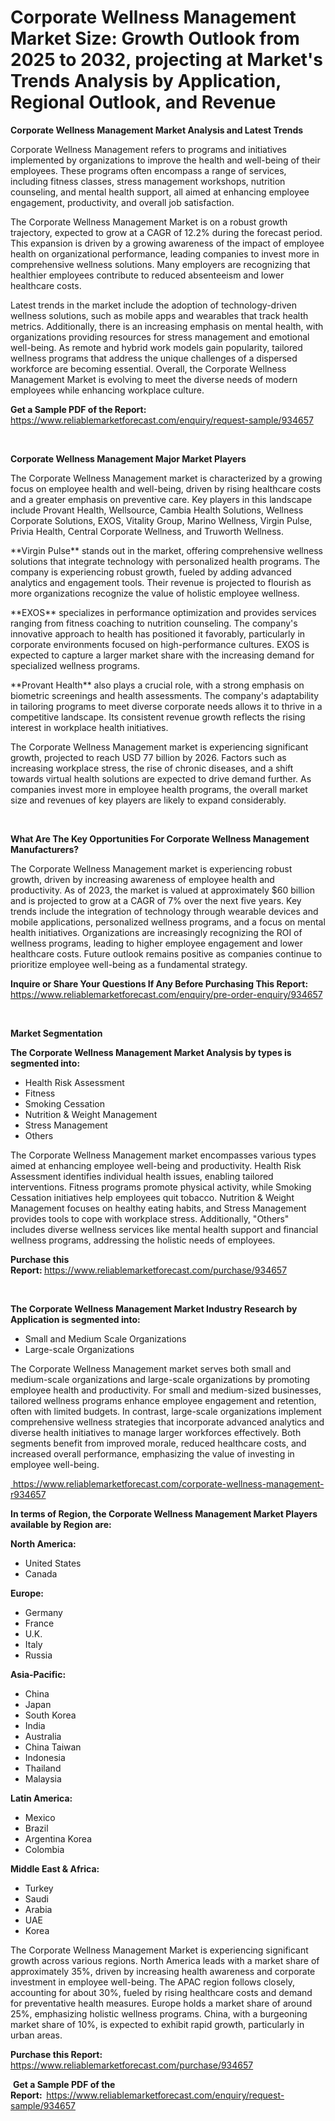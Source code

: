 <p><h1>Corporate Wellness Management Market Size: Growth Outlook from 2025 to 2032, projecting at Market's Trends Analysis by Application, Regional Outlook, and Revenue</h1></p><p><strong>Corporate Wellness Management Market Analysis and Latest Trends</strong></p>
<p><p>Corporate Wellness Management refers to programs and initiatives implemented by organizations to improve the health and well-being of their employees. These programs often encompass a range of services, including fitness classes, stress management workshops, nutrition counseling, and mental health support, all aimed at enhancing employee engagement, productivity, and overall job satisfaction.</p><p>The Corporate Wellness Management Market is on a robust growth trajectory, expected to grow at a CAGR of 12.2% during the forecast period. This expansion is driven by a growing awareness of the impact of employee health on organizational performance, leading companies to invest more in comprehensive wellness solutions. Many employers are recognizing that healthier employees contribute to reduced absenteeism and lower healthcare costs.</p><p>Latest trends in the market include the adoption of technology-driven wellness solutions, such as mobile apps and wearables that track health metrics. Additionally, there is an increasing emphasis on mental health, with organizations providing resources for stress management and emotional well-being. As remote and hybrid work models gain popularity, tailored wellness programs that address the unique challenges of a dispersed workforce are becoming essential. Overall, the Corporate Wellness Management Market is evolving to meet the diverse needs of modern employees while enhancing workplace culture.</p></p>
<p><strong>Get a Sample PDF of the Report:&nbsp;</strong> <a href="https://www.reliablemarketforecast.com/enquiry/request-sample/934657?utm_campaign=2533&utm_medium=2&utm_source=Github&utm_content=ia&utm_term=18042025&utm_id=corporate-wellness-management">https://www.reliablemarketforecast.com/enquiry/request-sample/934657</a></p>
<p>&nbsp;</p>
<p><strong>Corporate Wellness Management Major Market Players</strong></p>
<p><p>The Corporate Wellness Management market is characterized by a growing focus on employee health and well-being, driven by rising healthcare costs and a greater emphasis on preventive care. Key players in this landscape include Provant Health, Wellsource, Cambia Health Solutions, Wellness Corporate Solutions, EXOS, Vitality Group, Marino Wellness, Virgin Pulse, Privia Health, Central Corporate Wellness, and Truworth Wellness.</p><p>**Virgin Pulse** stands out in the market, offering comprehensive wellness solutions that integrate technology with personalized health programs. The company is experiencing robust growth, fueled by adding advanced analytics and engagement tools. Their revenue is projected to flourish as more organizations recognize the value of holistic employee wellness.</p><p>**EXOS** specializes in performance optimization and provides services ranging from fitness coaching to nutrition counseling. The company's innovative approach to health has positioned it favorably, particularly in corporate environments focused on high-performance cultures. EXOS is expected to capture a larger market share with the increasing demand for specialized wellness programs.</p><p>**Provant Health** also plays a crucial role, with a strong emphasis on biometric screenings and health assessments. The company's adaptability in tailoring programs to meet diverse corporate needs allows it to thrive in a competitive landscape. Its consistent revenue growth reflects the rising interest in workplace health initiatives.</p><p>The Corporate Wellness Management market is experiencing significant growth, projected to reach USD 77 billion by 2026. Factors such as increasing workplace stress, the rise of chronic diseases, and a shift towards virtual health solutions are expected to drive demand further. As companies invest more in employee health programs, the overall market size and revenues of key players are likely to expand considerably.</p></p>
<p>&nbsp;</p>
<p><strong>What Are The Key Opportunities For Corporate Wellness Management Manufacturers?</strong></p>
<p><p>The Corporate Wellness Management market is experiencing robust growth, driven by increasing awareness of employee health and productivity. As of 2023, the market is valued at approximately $60 billion and is projected to grow at a CAGR of 7% over the next five years. Key trends include the integration of technology through wearable devices and mobile applications, personalized wellness programs, and a focus on mental health initiatives. Organizations are increasingly recognizing the ROI of wellness programs, leading to higher employee engagement and lower healthcare costs. Future outlook remains positive as companies continue to prioritize employee well-being as a fundamental strategy.</p></p>
<p><strong>Inquire or Share Your Questions If Any Before Purchasing This Report:</strong> <a href="https://www.reliablemarketforecast.com/enquiry/pre-order-enquiry/934657?utm_campaign=2533&utm_medium=2&utm_source=Github&utm_content=ia&utm_term=18042025&utm_id=corporate-wellness-management">https://www.reliablemarketforecast.com/enquiry/pre-order-enquiry/934657</a></p>
<p>&nbsp;</p>
<p><strong>Market Segmentation</strong></p>
<p><strong>The Corporate Wellness Management Market Analysis by types is segmented into:</strong></p>
<p><ul><li>Health Risk Assessment</li><li>Fitness</li><li>Smoking Cessation</li><li>Nutrition & Weight Management</li><li>Stress Management</li><li>Others</li></ul></p>
<p><p>The Corporate Wellness Management market encompasses various types aimed at enhancing employee well-being and productivity. Health Risk Assessment identifies individual health issues, enabling tailored interventions. Fitness programs promote physical activity, while Smoking Cessation initiatives help employees quit tobacco. Nutrition & Weight Management focuses on healthy eating habits, and Stress Management provides tools to cope with workplace stress. Additionally, "Others" includes diverse wellness services like mental health support and financial wellness programs, addressing the holistic needs of employees.</p></p>
<p><strong>Purchase this Report:&nbsp;</strong><a href="https://www.reliablemarketforecast.com/purchase/934657?utm_campaign=2533&utm_medium=2&utm_source=Github&utm_content=ia&utm_term=18042025&utm_id=corporate-wellness-management">https://www.reliablemarketforecast.com/purchase/934657</a></p>
<p>&nbsp;</p>
<p><strong>The Corporate Wellness Management Market Industry Research by Application is segmented into:</strong></p>
<p><ul><li>Small and Medium Scale Organizations</li><li>Large-scale Organizations</li></ul></p>
<p><p>The Corporate Wellness Management market serves both small and medium-scale organizations and large-scale organizations by promoting employee health and productivity. For small and medium-sized businesses, tailored wellness programs enhance employee engagement and retention, often with limited budgets. In contrast, large-scale organizations implement comprehensive wellness strategies that incorporate advanced analytics and diverse health initiatives to manage larger workforces effectively. Both segments benefit from improved morale, reduced healthcare costs, and increased overall performance, emphasizing the value of investing in employee well-being.</p></p>
<p><a href="https://www.reliablemarketforecast.com/corporate-wellness-management-r934657?utm_campaign=2533&utm_medium=2&utm_source=Github&utm_content=ia&utm_term=18042025&utm_id=corporate-wellness-management">&nbsp;https://www.reliablemarketforecast.com/corporate-wellness-management-r934657</a></p>
<p><strong>In terms of Region, the Corporate Wellness Management Market Players available by Region are:</strong></p>
<p>
    <p> <strong> North America: </strong>
        <ul>
            <li>United States</li>
            <li>Canada</li>
        </ul>
        </p> 
    <p> <strong> Europe: </strong>
        <ul>
            <li>Germany</li>
            <li>France</li>
            <li>U.K.</li>
            <li>Italy</li>
            <li>Russia</li>
        </ul>
        </p> 
    <p> <strong> Asia-Pacific: </strong>
        <ul>
            <li>China</li>
            <li>Japan</li>
            <li>South Korea</li>
            <li>India</li>
            <li>Australia</li>
            <li>China Taiwan</li>
            <li>Indonesia</li>
            <li>Thailand</li>
            <li>Malaysia</li>
        </ul>
        </p> 
    <p> <strong> Latin America: </strong>
        <ul>
            <li>Mexico</li>
            <li>Brazil</li>
            <li>Argentina Korea</li>
            <li>Colombia</li>
        </ul>
        </p> 
    <p> <strong> Middle East & Africa: </strong>
        <ul>
            <li>Turkey</li>
            <li>Saudi</li>
            <li>Arabia</li>
            <li>UAE</li>
            <li>Korea</li>
        </ul>
    </p>
    </p>
<p><p>The Corporate Wellness Management Market is experiencing significant growth across various regions. North America leads with a market share of approximately 35%, driven by increasing health awareness and corporate investment in employee well-being. The APAC region follows closely, accounting for about 30%, fueled by rising healthcare costs and demand for preventative health measures. Europe holds a market share of around 25%, emphasizing holistic wellness programs. China, with a burgeoning market share of 10%, is expected to exhibit rapid growth, particularly in urban areas.</p></p>
<p><strong>Purchase this Report: </strong><a href="https://www.reliablemarketforecast.com/purchase/934657?utm_campaign=2533&utm_medium=2&utm_source=Github&utm_content=ia&utm_term=18042025&utm_id=corporate-wellness-management">https://www.reliablemarketforecast.com/purchase/934657</a></p>
<p>&nbsp;<strong>Get a Sample PDF of the Report:&nbsp;&nbsp;</strong><a href="https://www.reliablemarketforecast.com/enquiry/request-sample/934657?utm_campaign=2533&utm_medium=2&utm_source=Github&utm_content=ia&utm_term=18042025&utm_id=corporate-wellness-management">https://www.reliablemarketforecast.com/enquiry/request-sample/934657</a></p>
<p><strong></strong></p>
<p><p></p><p></p><p></p></p>